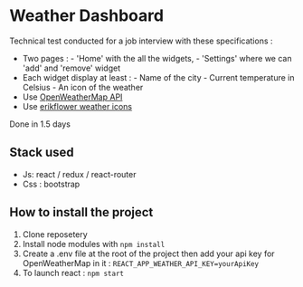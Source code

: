 
# Weather Dashboard

  Technical test conducted for a job interview with these specifications :

- Two pages : 
		- 'Home' with the all the widgets, 
		- 'Settings' where we can 'add' and 'remove' widget
- Each widget display at least :
		- Name of the city
		- Current temperature in Celsius
		- An icon of the weather
- Use [OpenWeatherMap API](https://openweathermap.org/api)
- Use [erikflower weather icons](https://erikflowers.github.io/weather-icons/) 

Done in 1.5 days


## Stack used

 - Js: react / redux / react-router
 - Css : bootstrap

## How to install the project

 1. Clone reposetery
 2. Install node modules with `npm install`
 3. Create a .env file at the root of the project then add your api key for OpenWeatherMap in it : `REACT_APP_WEATHER_API_KEY=yourApiKey`
 4. To launch react : `npm start`  

